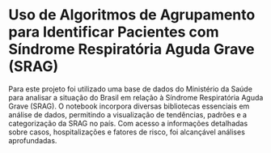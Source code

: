 # Uso de Algoritmos de Agrupamento para Identificar Pacientes com Síndrome Respiratória Aguda Grave (SRAG)

Para este projeto foi utilizado uma base de dados do Ministério da Saúde para analisar a situação do Brasil em relação à Síndrome Respiratória Aguda Grave (SRAG). O notebook incorpora diversas bibliotecas essenciais em análise de dados, permitindo a visualização de tendências, padrões e a categorização da SRAG no país. Com acesso a informações detalhadas sobre casos, hospitalizações e fatores de risco, foi alcançável análises aprofundadas.

